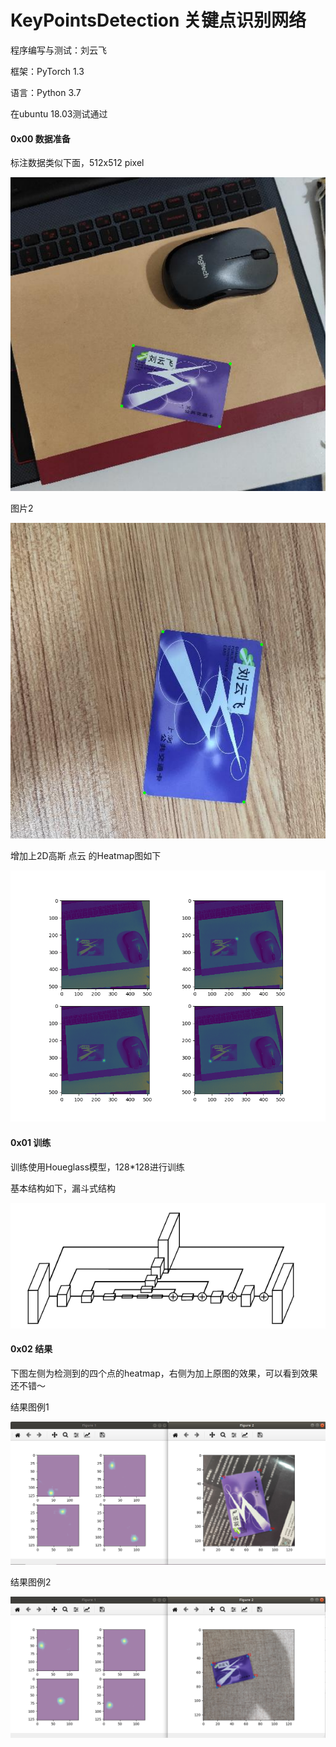 # KeyPointsDetection 关键点识别网络
程序编写与测试：刘云飞

框架：PyTorch 1.3

语言：Python 3.7

在ubuntu 18.03测试通过

#### 0x00 数据准备

标注数据类似下面，512x512 pixel

![图片1](images/data1.png)

图片2

![图片2](images\data2.png)

增加上2D高斯  点云 的Heatmap图如下

![热点图](images\card_keypoints.png)

#### 0x01 训练

训练使用Houeglass模型，128*128进行训练

基本结构如下，漏斗式结构

![网络结构图](images\hour.png)

#### 0x02 结果

下图左侧为检测到的四个点的heatmap，右侧为加上原图的效果，可以看到效果还不错～

结果图例1

![结果1图](images\result1.png)

结果图例2

![结果2图](images\result2.png)
